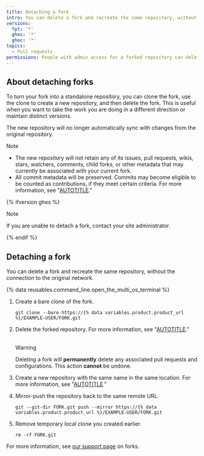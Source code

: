 ```yaml
---
title: Detaching a fork
intro: You can delete a fork and recreate the same repository, without the connection to the original network.
versions:
  fpt: '*'
  ghes: '*'
  ghec: '*'
topics:
  - Pull requests
permissions: People with admin access for a forked repository can delete the forked repository.
---
```


## About detaching forks

To turn your fork into a standalone repository, you can clone the fork, use the clone to create a new repository, and then delete the fork. This is useful when you want to take the work you are doing in a different direction or maintain distinct versions.

The new repository will no longer automatically sync with changes from the original repository.

> [!NOTE]
> * The new repository will not retain any of its issues, pull requests, wikis, stars, watchers, comments, child forks, or other metadata that may currently be associated with your current fork.
> * All commit metadata will be preserved. Commits may become eligible to be counted as contributions, if they meet certain criteria. For more information, see "[AUTOTITLE](/account-and-profile/setting-up-and-managing-your-github-profile/managing-contribution-settings-on-your-profile/why-are-my-contributions-not-showing-up-on-my-profile#your-local-git-commit-email-isnt-connected-to-your-account)."

{% ifversion ghes %}

> [!NOTE]
> If you are unable to detach a fork, contact your site administrator.

{% endif %}

## Detaching a fork

You can delete a fork and recreate the same repository, without the connection to the original network.

{% data reusables.command_line.open_the_multi_os_terminal %}
1. Create a bare clone of the fork.

   ```shell
   git clone --bare https://{% data variables.product.product_url %}/EXAMPLE-USER/FORK.git
   ```

1. Delete the forked repository. For more information, see "[AUTOTITLE](/repositories/creating-and-managing-repositories/deleting-a-repository)."<br><br>

   > [!WARNING]
   > Deleting a fork will **permanently** delete any associated pull requests and configurations. This action **cannot** be undone.

1. Create a new repository with the same name in the same location. For more information, see "[AUTOTITLE](/repositories/creating-and-managing-repositories/creating-a-new-repository)."
1. Mirror-push the repository back to the same remote URL.

   ```shell
   git --git-dir FORK.git push --mirror https://{% data variables.product.product_url %}/EXAMPLE-USER/FORK.git
   ```

1. Remove temporary local clone you created earlier.

   ```shell
   rm -rf FORK.git
   ```

For more information, see [our support page](https://support.github.com/request/fork) on forks.
